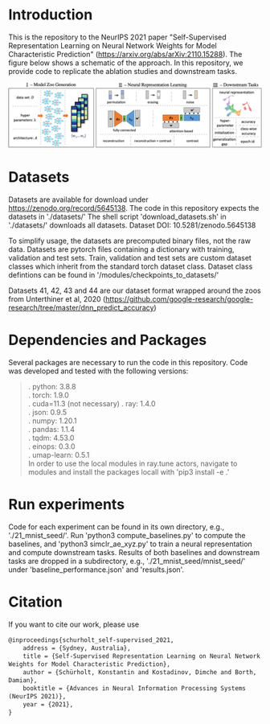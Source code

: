 
# Introduction
This is the repository to the NeurIPS 2021 paper "Self-Supervised Representation Learning on Neural Network Weights for Model Characteristic Prediction" (https://arxiv.org/abs/arXiv:2110.15288). 
The figure below shows a schematic of the approach. In this repository, we provide code to replicate the ablation studies and downstream tasks. 

![Alt text](.figures/scheme_v2.png "Neural Representation Learning Scheme")



# Datasets
Datasets are available for download under https://zenodo.org/record/5645138. The code in this repository expects the datasets in './datasets/' The shell script 'download_datasets.sh' in './datasets/' downloads all datasets.
Dataset DOI: 10.5281/zenodo.5645138

To simplify usage, the datasets are precomputed binary files, not the raw data. Datasets are pytorch files containing a dictionary with training, validation and test sets. Train, validation and test sets are custom dataset classes which inherit from the standard torch dataset class.
Dataset class defintions can be found in '/modules/checkpoints_to_datasets/'

Datasets 41, 42, 43 and 44 are our dataset format wrapped around the zoos from Unterthiner et al, 2020 (https://github.com/google-research/google-research/tree/master/dnn_predict_accuracy)

# Dependencies and Packages
Several packages are necessary to run the code in this repository. Code was developed and tested with the following versions:
>. python: 3.8.8  
>. torch: 1.9.0  
>. cuda=11.3 (not necessary)
>. ray: 1.4.0  
>. json: 0.9.5  
>. numpy: 1.20.1  
>. pandas: 1.1.4  
>. tqdm: 4.53.0  
>. einops: 0.3.0  
>. umap-learn: 0.5.1  
In order to use the local modules in ray.tune actors, navigate to modules and install the packages locall with 'pip3 install -e .'

# Run experiments
Code for each experiment can be found in its own directory, e.g., './21_mnist_seed/'. Run 'python3 compute_baselines.py' to compute the baselines, and 'python3 simclr_ae_xyz.py' to train a neural representation and compute downstream tasks. 
Results of both baselines and downstream tasks are dropped in a subdirectory, e.g., './21_mnist_seed/mnist_seed/' under 'baseline_performance.json' and 'results.json'.

# Citation
If you want to cite our work, please use
```
@inproceedings{schurholt_self-supervised_2021,
	address = {Sydney, Australia},
	title = {Self-Supervised Representation Learning on Neural Network Weights for Model Characteristic Prediction},
	author = {Schürholt, Konstantin and Kostadinov, Dimche and Borth, Damian},
	booktitle = {Advances in Neural Information Processing Systems (NeurIPS 2021)},
	year = {2021},
}
```